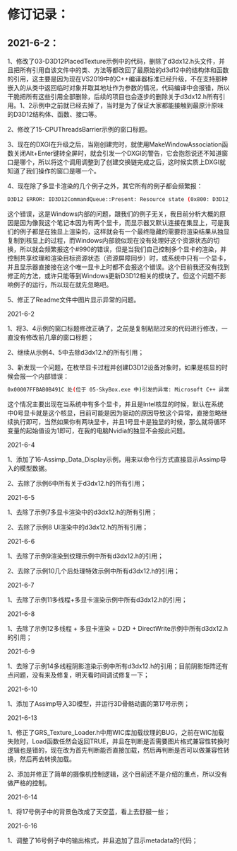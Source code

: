 # 修订记录：

## 2021-6-2：

1、修改了03-D3D12PlacedTexture示例中的代码，删除了d3dx12.h头文件，并且把所有引用自该文件中的类、方法等都改回了最原始的d3d12中的结构体和函数的引用，这主要是因为现在VS2019中的C++编译器标准已经升级，不在支持那种嵌入的从类中返回临时对象并取其地址作为参数的情况，代码编译中会报错，所以干脆把所有这些引用全部删除，后续的项目也会逐步的删除关于d3dx12.h所有引用。1、2示例中之前就已经去掉了，当时是为了保证大家都能接触到最原汁原味的D3D12结构体、函数、接口等。

2、修改了15-CPUThreadsBarrier示例的窗口标题。

3、现在的DXGI在升级之后，当刚创建完时，就使用MakeWindowAssociation函数关闭Alt+Enter键转全屏时，就会引发一个DXGI的警告，它会抱怨说还不知道窗口是哪个，所以将这个调用调整到了创建交换链完成之后，这时候实质上DXGI就知道了我们操作的窗口是哪一个。

4、现在除了多显卡渲染的几个例子之外，其它所有的例子都会频繁报：

```sh
D3D12 ERROR: ID3D12CommandQueue::Present: Resource state (0x800: D3D12_RESOURCE_STATE_COPY_SOURCE) (promoted from COMMON state) of resource (0x000001B737E63E00:'Unnamed ID3D12Resource Object') (subresource: 0) must be in COMMON state when transitioning to use in a different Command List type, because resource state on previous Command List type : D3D12_COMMAND_LIST_TYPE_COPY, is actually incompatible and different from that on the next Command List type : D3D12_COMMAND_LIST_TYPE_DIRECT. [ RESOURCE_MANIPULATION ERROR #990: RESOURCE_BARRIER_MISMATCHING_COMMAND_LIST_TYPE]

```

这个错误，这是Windows内部的问题，跟我们的例子无关，我目前分析大概的原因是因为像我这个笔记本因为有两个显卡，而显示器又默认连接在集显上，可是我们的例子都是在独显上渲染的，这样就会有一个最终隐藏的需要将渲染结果从独显复制到核显上的过程，而Windows内部貌似现在没有处理好这个资源状态的切换，所以就会频繁报这个#990的错误，但是当我们自己控制多个显卡的渲染，并控制共享纹理和渲染目标资源状态（资源屏障同步）时，或系统中只有一个显卡，并且显示器直接接在这个唯一显卡上时都不会报这个错误。这个目前我还没有找到修正的方法，或许只能等到Windows更新D3D12相关的模块了。但这个问题不影响例子的运行，所以现在就先忽略吧。

5、修正了Readme文件中图片显示异常的问题。



2021-6-2

1、将3、4示例的窗口标题修改正确了，之前是复制粘贴过来的代码进行修改，一直没有修改前几章的窗口标题；

2、继续从示例4、5中去除d3dx12.h的所有引用；

3、新发现一个问题，在枚举显卡过程并创建D3D12设备对象时，如果是核显的时候会报一个内部错误：

```sh
0x00007FFBAB0B491C 处(位于 05-SkyBox.exe 中)引发的异常: Microsoft C++ 异常: MONZA::Exception，位于内存位置 0x0000000600D989F4 处。
```

这个情况主要出现在当系统中有多个显卡，并且是Intel核显的时候，默认在系统中0号显卡就是这个核显，目前可能是因为驱动的原因导致这个异常，直接忽略继续执行即可，当然如果你有两块显卡，并且1号显卡是独显的时候，那么就将循环变量的起始值设为1即可，在我的电脑Nvidia的独显不会报此问题。

2021-6-4

1、添加了16-Assimp_Data_Display示例，用来以命令行方式直接显示Assimp导入的模型数据。

2、去除了示例6中所有关于d3dx12.h的所有引用；

2021-6-5

1、去除了示例7多显卡渲染中的d3dx12.h的所有引用；

2、去除了示例8 UI渲染中的d3dx12.h的所有引用；

2021-6-6

1、去除了示例9渲染到纹理示例中所有d3dx12.h的引用；

2、去除了示例10几个后处理特效示例中所有d3dx12.h的引用；

2021-6-7

1、去除了示例11多线程+多显卡渲染示例中所有d3dx12.h的引用；

2021-6-8

1、去除了示例12多线程 + 多显卡渲染 + D2D + DirectWrite示例中所有d3dx12.h的引用；

2021-6-9

1、去除了示例14多线程阴影渲染示例中所有d3dx12.h的引用；目前阴影矩阵还有点问题，没有来及修复，明天看时间调试修复一下；

2021-6-10

1、添加了Assimp导入3D模型，并运行3D骨骼动画的第17号示例；

2021-6-13

1、修正了GRS_Texture_Loader.h中用WIC库加载纹理的BUG，之前在WIC加载失败时，Load函数任然会返回TRUE，并且在判断是否需要图片格式兼容性转换时逻辑也是错的，现在改为首先判断能否直接加载，然后再判断是否可以做兼容性转换，然后再去转换加载。

2、添加并修正了简单的摄像机控制逻辑，这个目前还不是介绍的重点，所以没有做严格的控制。

2021-6-14

1、将17号例子中的背景色改成了天空蓝，看上去舒服一些；

2021-6-16

1、调整了16号例子中的输出格式，并且追加了显示metadata的代码；
